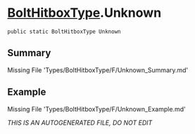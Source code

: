 # [BoltHitboxType](Types/BoltHitboxType.md).Unknown
`public static BoltHitboxType Unknown`
## Summary
Missing File 'Types/BoltHitboxType/F/Unknown_Summary.md'
## Example
Missing File 'Types/BoltHitboxType/F/Unknown_Example.md'

*THIS IS AN AUTOGENERATED FILE, DO NOT EDIT*
